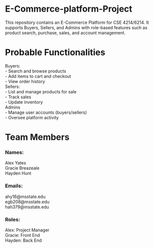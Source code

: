 # E-Commerce-platform-Project
This repository contains an E-Commerce Platform for CSE 4214/6214. It supports Buyers, Sellers, and Admins with role-based features such as product search, purchase, sales, and account management.

# Probable Functionalities
  Buyers:	<br/>
    - Search and browse products <br/>
    - Add items to cart and checkout <br/>
    - View order history <br/>
  Sellers: <br/>
    - List and manage products for sale <br/>
    - Track sales <br/>
    - Update inventory <br/>
  Admins <br/>
    - Manage user accounts (buyers/sellers) <br/>
    - Oversee platform activity <br/>

# Team Members

 <h3>Names: </h3>
 Alex Yates <br/>
 Gracie Breazeale<br/>
 Hayden Hunt <br/>
 <h3>Emails:</h3>
 ahy16@msstate.edu<br/>
 egb208@msstate.edu<br/>
 hah379@msstate.edu<br/>
 <h3>Roles:</h3>
 Alex: Project Manager<br/>
 Gracie: Front End<br/>
 Hayden: Back End<br/>

